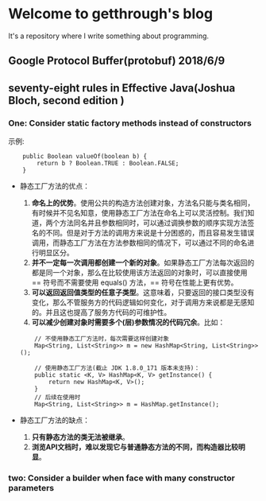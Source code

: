 # Welcome to getthrough's blog
It's a repository where I write something about programming. 

## Google Protocol Buffer(protobuf) 2018/6/9



## seventy-eight rules in Effective Java(Joshua Bloch, second edition )
### One: Consider static factory methods instead of constructors
示例:
```
    public Boolean valueOf(boolean b) {
        return b ? Boolean.TRUE : Boolean.FALSE;
    }
```
* 静态工厂方法的优点：
    1. **命名上的优势**。使用公共的构造方法创建对象，方法名只能与类名相同，有时候并不见名知意，使用静态工厂方法在命名上可以灵活控制。我们知道，两个方法同名并且参数相同时，可以通过调换参数的顺序实现方法签名的不同。但是对于方法的调用方来说是十分困惑的，而且容易发生错误调用，而静态工厂方法在方法参数相同的情况下，可以通过不同的命名进行明显区分。
    2. **并不一定每一次调用都创建一个新的对象**。如果静态工厂方法每次返回的都是同一个对象，那么在比较使用该方法返回的对象时，可以直接使用 == 符号而不需要使用 equals() 方法，== 符号在性能上更有优势。
    3. **可以返回返回值类型的任意子类型**。这意味着，只要返回的接口类型没有变化，那么不管服务方的代码逻辑如何变化，对于调用方来说都是无感知的。并且这也提高了服务方代码的可维护性。
    4. **可以减少创建对象时需要多个(层)参数情况的代码冗余**。比如：
    ```
        // 不使用静态工厂方法时，每次需要这样创建对象
        Map<String, List<String>> m = new HashMap<String, List<String>>();
        
        // 使用静态工厂方法(截止 JDK 1.8.0_171 版本未支持)：
        public static <K, V> HashMap<K, V> getInstance() {
            return new HashMap<K, V>();
        }
        // 后续在使用时
        Map<String, List<String>> m = HashMap.getInstance();
    ```

* 静态工厂方法的缺点：
    1. **只有静态方法的类无法被继承**。
    2. **浏览API文档时，难以发现它与普通静态方法的不同，而构造器比较明显**。

### two: Consider a builder when face with many constructor parameters




